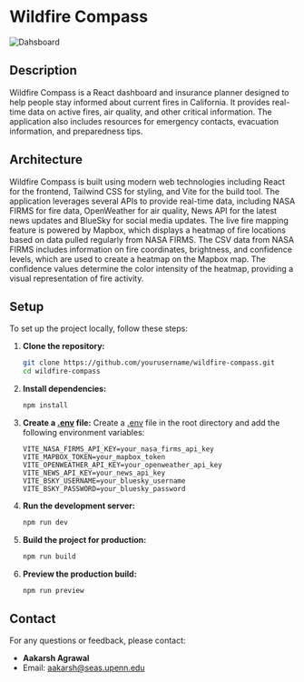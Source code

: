 # Wildfire Compass
![Dahsboard](https://i.ibb.co/dcThYVd/Screenshot-2025-01-11-at-1-30-14-PM.png)
## Description
Wildfire Compass is a React dashboard and insurance planner designed to help people stay informed about current fires in California. It provides real-time data on active fires, air quality, and other critical information. The application also includes resources for emergency contacts, evacuation information, and preparedness tips.

## Architecture
Wildfire Compass is built using modern web technologies including React for the frontend, Tailwind CSS for styling, and Vite for the build tool. The application leverages several APIs to provide real-time data, including NASA FIRMS for fire data, OpenWeather for air quality, News API for the latest news updates and BlueSky for social media updates. The live fire mapping feature is powered by Mapbox, which displays a heatmap of fire locations based on data pulled regularly from NASA FIRMS. The CSV data from NASA FIRMS includes information on fire coordinates, brightness, and confidence levels, which are used to create a heatmap on the Mapbox map. The confidence values determine the color intensity of the heatmap, providing a visual representation of fire activity.

## Setup
To set up the project locally, follow these steps:

1. **Clone the repository:**
    ```sh
    git clone https://github.com/yourusername/wildfire-compass.git
    cd wildfire-compass
    ```

2. **Install dependencies:**
    ```sh
    npm install
    ```

3. **Create a [.env](http://_vscodecontentref_/0) file:**
    Create a [.env](http://_vscodecontentref_/1) file in the root directory and add the following environment variables:
    ```env
    VITE_NASA_FIRMS_API_KEY=your_nasa_firms_api_key
    VITE_MAPBOX_TOKEN=your_mapbox_token
    VITE_OPENWEATHER_API_KEY=your_openweather_api_key
    VITE_NEWS_API_KEY=your_news_api_key
    VITE_BSKY_USERNAME=your_bluesky_username
    VITE_BSKY_PASSWORD=your_bluesky_password
    ```

4. **Run the development server:**
    ```sh
    npm run dev
    ```

5. **Build the project for production:**
    ```sh
    npm run build
    ```

6. **Preview the production build:**
    ```sh
    npm run preview
    ```


## Contact
For any questions or feedback, please contact:
- **Aakarsh Agrawal**
- Email: [aakarsh@seas.upenn.edu](mailto:aakarsh@seas.upenn.edu)